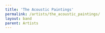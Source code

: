 ```yaml
---
title: 'The Acoustic Paintings'
permalink: /artists/the_acoustic_paintings/
layout: band
parent: Artists
---
```

